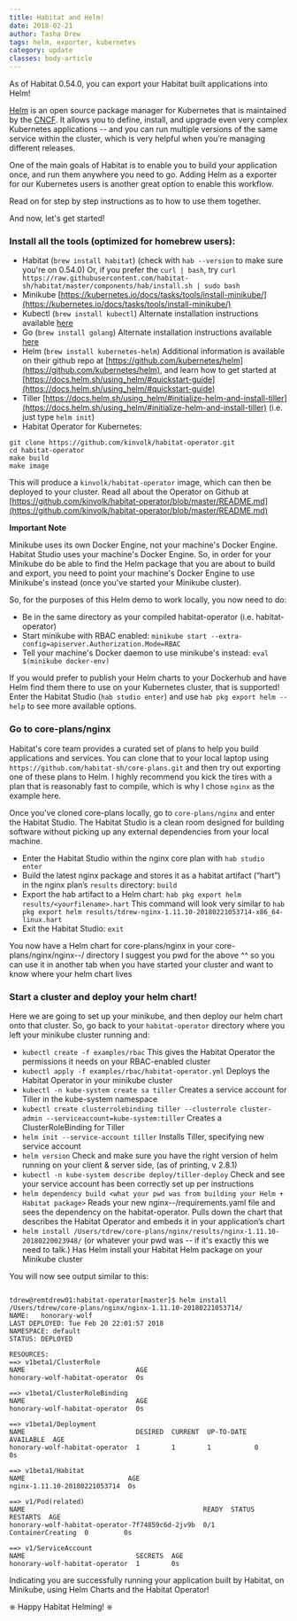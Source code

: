 ```yaml
---
title: Habitat and Helm!
date: 2018-02-21
author: Tasha Drew
tags: helm, exporter, kubernetes
category: update
classes: body-article
---
```


As of Habitat 0.54.0, you can export your Habitat built applications into Helm! 

[Helm](https://helm.sh/) is an open source package manager for Kubernetes that is maintained by the [CNCF](https://www.cncf.io/). It allows you to define, install, and upgrade even very complex Kubernetes applications -- and you can run multiple versions of the same service within the cluster, which is very helpful when you’re managing different releases.

One of the main goals of Habitat is to enable you to build your application once, and run them anywhere you need to go. Adding Helm as a exporter for our Kubernetes users is another great option to enable this workflow.

Read on for step by step instructions as to how to use them together.  

And now, let's get started! 

### Install all the tools (optimized for homebrew users): 

* Habitat (`brew install habitat`) (check with `hab --version` to make sure you're on 0.54.0) Or, if you prefer the `curl | bash`, try `curl https://raw.githubusercontent.com/habitat-sh/habitat/master/components/hab/install.sh | sudo bash`
* Minikube [https://kubernetes.io/docs/tasks/tools/install-minikube/](https://kubernetes.io/docs/tasks/tools/install-minikube/) 
* Kubectl (`brew install kubectl`) Alternate installation instructions available [here](https://kubernetes.io/docs/tasks/tools/install-kubectl/)
* Go (`brew install golang`) Alternate installation instructions available [here](https://golang.org/doc/install#install) 
* Helm (`brew install kubernetes-helm`) Additional information is available on their github repo at [https://github.com/kubernetes/helm](https://github.com/kubernetes/helm), and learn how to get started at [https://docs.helm.sh/using_helm/#quickstart-guide](https://docs.helm.sh/using_helm/#quickstart-guide)
* Tiller [https://docs.helm.sh/using_helm/#initialize-helm-and-install-tiller](https://docs.helm.sh/using_helm/#initialize-helm-and-install-tiller) (i.e. just type `helm init`) 
* Habitat Operator for Kubernetes: 

```
git clone https://github.com/kinvolk/habitat-operator.git
cd habitat-operator
make build
make image
```

This will produce a `kinvolk/habitat-operator` image, which can then be deployed to your cluster.
Read all about the Operator on Github at [https://github.com/kinvolk/habitat-operator/blob/master/README.md](https://github.com/kinvolk/habitat-operator/blob/master/README.md) 

**Important Note** 

Minikube uses its own Docker Engine, not your machine's Docker Engine. Habitat Studio uses your machine's Docker Engine. So, in order for your Minikube do be able to find the Helm package that you are about to build and export, you need to point your machine's Docker Engine to use Minikube's instead (once you've started your Minikube cluster). 

So, for the purposes of this Helm demo to work locally, you now need to do: 

* Be in the same directory as your compiled habitat-operator (i.e. habitat-operator)
* Start minikube with RBAC enabled: `minikube start --extra-config=apiserver.Authorization.Mode=RBAC` 
* Tell your machine's Docker daemon to use minikube's instead: `eval $(minikube docker-env)`

If you would prefer to publish your Helm charts to your Dockerhub and have Helm find them there to use on your Kubernetes cluster, that is supported! Enter the Habitat Studio (`hab studio enter`) and use `hab pkg export helm --help` to see more available options.

### Go to core-plans/nginx 

Habitat's core team provides a curated set of plans to help you build applications and services. You can clone that to your local laptop using `https://github.com/habitat-sh/core-plans.git` and then try out exporting one of these plans to Helm. I highly recommend you kick the tires with a plan that is reasonably fast to compile, which is why I chose `nginx` as the example here.

Once you've cloned core-plans locally, go to `core-plans/nginx` and enter the Habitat Studio. The Habitat Studio is a clean room designed for building software without picking up any external dependencies from your local machine.

* Enter the Habitat Studio within the nginx core plan with `hab studio enter`
* Build the latest nginx package and stores it as a habitat artifact (“hart”) in the nginx plan’s `results` directory: `build`
* Export the hab artifact to a Helm chart: `hab pkg export helm results/<yourfilename>.hart` This command will look very similar to `hab pkg export helm results/tdrew-nginx-1.11.10-20180221053714-x86_64-linux.hart`
* Exit the Habitat Studio: `exit`

You now have a Helm chart for core-plans/nginx in your core-plans/nginx/nginx-<version>-<datestamp>/ directory
I suggest you pwd for the above ^^ so you can use it in another tab when you have started your cluster and want to know where your helm chart lives

### Start a cluster and deploy your helm chart!

Here we are going to set up your minikube, and then deploy our helm chart onto that cluster. So, go back to your `habitat-operator` directory where you left your minikube cluster running and: 

* `kubectl create -f examples/rbac` This gives the Habitat Operator the permissions it needs on your RBAC-enabled cluster
* `kubectl apply -f examples/rbac/habitat-operator.yml` Deploys the Habitat Operator in your minikube cluster 
* `kubectl -n kube-system create sa tiller` Creates a service account for Tiller in the kube-system namespace
* `kubectl create clusterrolebinding tiller --clusterrole cluster-admin --serviceaccount=kube-system:tiller` Creates a ClusterRoleBinding for Tiller
* `helm init --service-account tiller` Installs Tiller, specifying new service account 
* `helm version` Check and make sure you have the right version of helm running on your client & server side, (as of printing, v 2.8.1) 
* `kubectl -n kube-system describe deploy/tiller-deploy` Check and see your service account has been correctly set up per instructions
* `helm dependency build <what your pwd was from building your Helm + Habitat package>` Reads your new nginx-<version>-<timestamp>/requirements.yaml file and sees the dependency on the habitat-operator. Pulls down the chart that describes the Habitat Operator and embeds it in your application’s chart 
* `helm install /Users/tdrew/core-plans/nginx/results/nginx-1.11.10-20180220023948/` (or whatever your pwd was -- if it's exactly this we need to talk.) Has Helm install your Habitat Helm package on your Minikube cluster

You will now see output similar to this: 

```

tdrew@remtdrew01:habitat-operator[master]$ helm install /Users/tdrew/core-plans/nginx/nginx-1.11.10-20180221053714/
NAME:   honorary-wolf
LAST DEPLOYED: Tue Feb 20 22:01:57 2018
NAMESPACE: default
STATUS: DEPLOYED

RESOURCES:
==> v1beta1/ClusterRole
NAME                            AGE
honorary-wolf-habitat-operator  0s

==> v1beta1/ClusterRoleBinding
NAME                            AGE
honorary-wolf-habitat-operator  0s

==> v1beta1/Deployment
NAME                            DESIRED  CURRENT  UP-TO-DATE  AVAILABLE  AGE
honorary-wolf-habitat-operator  1        1        1           0          0s

==> v1beta1/Habitat
NAME                          AGE
nginx-1.11.10-20180221053714  0s

==> v1/Pod(related)
NAME                                             READY  STATUS             RESTARTS  AGE
honorary-wolf-habitat-operator-7f74859c6d-2jv9b  0/1    ContainerCreating  0         0s

==> v1/ServiceAccount
NAME                            SECRETS  AGE
honorary-wolf-habitat-operator  1        0s

```

Indicating you are successfully running your application built by Habitat, on Minikube, using Helm Charts and the Habitat Operator! 

⎈ Happy Habitat Helming! ⎈

